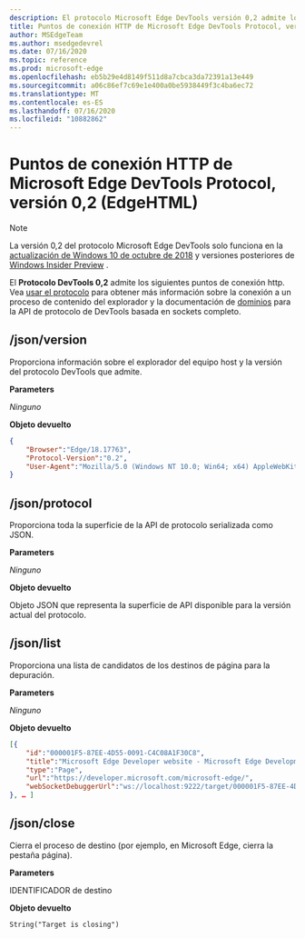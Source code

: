 ```yaml
---
description: El protocolo Microsoft Edge DevTools versión 0,2 admite los siguientes puntos de conexión HTTP.
title: Puntos de conexión HTTP de Microsoft Edge DevTools Protocol, versión 0,2 (EdgeHTML)
author: MSEdgeTeam
ms.author: msedgedevrel
ms.date: 07/16/2020
ms.topic: reference
ms.prod: microsoft-edge
ms.openlocfilehash: eb5b29e4d8149f511d8a7cbca3da72391a13e449
ms.sourcegitcommit: a06c86ef7c69e1e400a0be5938449f3c4ba6ec72
ms.translationtype: MT
ms.contentlocale: es-ES
ms.lasthandoff: 07/16/2020
ms.locfileid: "10882862"
---
```

# Puntos de conexión HTTP de Microsoft Edge DevTools Protocol, versión 0,2 (EdgeHTML)  

> [!NOTE]
> La versión 0,2 del protocolo Microsoft Edge DevTools solo funciona en la [actualización de Windows 10 de octubre de 2018]() y versiones posteriores de [Windows Insider Preview](https://insider.windows.com/en-us/getting-started/) .

El **Protocolo DevTools 0,2** admite los siguientes puntos de conexión http. Vea [usar el protocolo](../index.md#using-the-protocol) para obtener más información sobre la conexión a un proceso de contenido del explorador y la documentación de [dominios](domains/index.md) para la API de protocolo de DevTools basada en sockets completo.

## /json/version
Proporciona información sobre el explorador del equipo host y la versión del protocolo DevTools que admite.

**Parameters**

*Ninguno*

**Objeto devuelto**

```json
{
    "Browser":"Edge/18.17763",
    "Protocol-Version":"0.2",
    "User-Agent":"Mozilla/5.0 (Windows NT 10.0; Win64; x64) AppleWebKit/537.36 (KHTML, like Gecko) Chrome/64.0.3282.140 Safari/537.36 Edge/18.17763"
}
```

## /json/protocol

Proporciona toda la superficie de la API de protocolo serializada como JSON.

**Parameters**

*Ninguno*

**Objeto devuelto**

Objeto JSON que representa la superficie de API disponible para la versión actual del protocolo.

## /json/list

Proporciona una lista de candidatos de los destinos de página para la depuración.

**Parameters**

*Ninguno*

**Objeto devuelto**

```json
[{
    "id":"000001F5-87EE-4D55-0091-C4C08A1F30C8",
    "title":"Microsoft Edge Developer website - Microsoft Edge Development",
    "type":"Page",
    "url":"https://developer.microsoft.com/microsoft-edge/",
    "webSocketDebuggerUrl":"ws://localhost:9222/target/000001F5-87EE-4D55-0091-C4C08A1F30C8"
}, … ]
```

## /json/close

Cierra el proceso de destino (por ejemplo, en Microsoft Edge, cierra la pestaña página).

**Parameters**

IDENTIFICADOR de destino 

**Objeto devuelto**

```
String("Target is closing")
```

